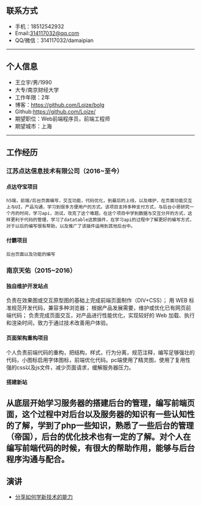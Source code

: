 ## 联系方式

*	手机：18512542932
*	Email:314117032@qq.com
*	QQ/微信：314117032/damaipian
---------------------------------------

## 个人信息

*	王立宇/男/1990
*	大专/南京财经大学
*	工作年限：2年
*	博客：https://github.com/Lojze/bolg
*	Github:https://github.com/Lojze/
*	期望职位：Web前端程序员，前端工程师
*	期望城市：上海
---------------------------------------

## 工作经历

### 江苏点达信息技术有限公司（2016~至今）

#### 点达夺宝项目
	h5端，前端/后台页面编写，交互功能，代码优化，到最后的上线，以及维护，在页面功能交互上与UI，产品沟通，学习到很多方便用户的方式。该项目支持多种支付方式，与后台小哥研究一个月的时间，学习api，测试，攻克了这个难题。在这个项目中学到数据与交互分开的方式，这样更利于代码的管理，学习了datatable这款插件，在学习api的过程中了解更好的编写方式，对于以后的编写很有帮助，以及推广了该插件运用到其他后台中。
    
#### 付霸项目
	后台页面以及功能的编写

### 南京天佑（2015~2016）

#### 独自维护开发站点
负责在效果图或交互原型图的基础上完成前端页面制作（DIV+CSS）；
用 WEB 标准规范开发代码，兼容多种浏览器；
根据产品发展需要，维护或优化已有网页前端代码；
负责完成页面交互，对产品进行性能优化，实现较好的 Web 加载、执行和渲染时间，致力于通过技术改善用户体验。

#### 页面架构重构项目
个人负责前端代码的重构，把结构，样式，行为分离，规范注释，编写足够强壮的代码，小图标启用字体图标，前端优化代码。pc端使用了精灵图，使用了复用性强的css以及js文件，减少页面请求，缓解服务器压力。

#### 搭建新站
从底层开始学习服务器的搭建后台的管理，编写前端页面，这个过程中对后台以及服务器的知识有一些认知性的了解，学到了php一些知识，熟悉了一些后台的管理（帝国），后台的优化技术也有一定的了解。对个人在编写前端代码的时候，有很大的帮助作用，能够与后台程序沟通与配合。
---------------------------------------

## 演讲

*	 [分享如何学新技术的能力](https://github.com/Lojze/bolg/issues/20) 
